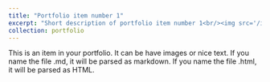 ```yaml
---
title: "Portfolio item number 1"
excerpt: "Short description of portfolio item number 1<br/><img src='/images/IMG_9974-768x576.jpg'/>"
collection: portfolio
---
```


This is an item in your portfolio. It can be have images or nice text. If you name the file .md, it will be parsed as markdown. If you name the file .html, it will be parsed as HTML. 
